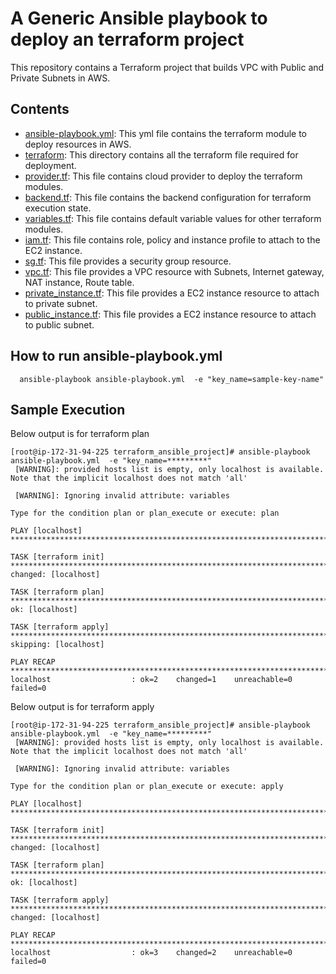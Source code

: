 # A Generic Ansible playbook to deploy an terraform project

This repository contains a Terraform project that builds VPC with Public and Private Subnets in AWS.


## Contents

- [ansible-playbook.yml](ansible-playbook.yml): This yml file contains the terraform module to deploy resources in AWS.
- [terraform](./terraform): This directory contains all the terraform file required for deployment.
- [provider.tf](./terraform/provider.tf): This file contains cloud provider to deploy the terraform modules.
- [backend.tf](./terraform/backend.tf): This file contains the backend configuration for terraform execution state.
- [variables.tf](./terraform/variables.tf): This file contains default variable values for other terraform modules.
- [iam.tf](./terraform/iam.tf): This file contains role, policy and instance profile to attach to the EC2 instance.
- [sg.tf](./terraform/sg.tf): This file provides a security group resource.
- [vpc.tf](./terraform/vpc.tf): This file provides a VPC resource with Subnets, Internet gateway, NAT instance, Route table.
- [private_instance.tf](./terraform/private_instance.tf): This file provides a EC2 instance resource to attach to private subnet.
- [public_instance.tf](./terraform/public_instance.tf): This file provides a EC2 instance resource to attach to public subnet.

## How to run ansible-playbook.yml
```
  ansible-playbook ansible-playbook.yml  -e "key_name=sample-key-name"
```
## Sample Execution

Below output is for terraform plan

```
[root@ip-172-31-94-225 terraform_ansible_project]# ansible-playbook ansible-playbook.yml  -e "key_name=*********"
 [WARNING]: provided hosts list is empty, only localhost is available. Note that the implicit localhost does not match 'all'

 [WARNING]: Ignoring invalid attribute: variables

Type for the condition plan or plan_execute or execute: plan

PLAY [localhost] *******************************************************************************************************************************************************

TASK [terraform init] **************************************************************************************************************************************************
changed: [localhost]

TASK [terraform plan] **************************************************************************************************************************************************
ok: [localhost]

TASK [terraform apply] *************************************************************************************************************************************************
skipping: [localhost]

PLAY RECAP *************************************************************************************************************************************************************
localhost                  : ok=2    changed=1    unreachable=0    failed=0
```

Below output is for terraform apply

```
[root@ip-172-31-94-225 terraform_ansible_project]# ansible-playbook ansible-playbook.yml  -e "key_name=*********"
 [WARNING]: provided hosts list is empty, only localhost is available. Note that the implicit localhost does not match 'all'

 [WARNING]: Ignoring invalid attribute: variables

Type for the condition plan or plan_execute or execute: apply

PLAY [localhost] *******************************************************************************************************************************************************

TASK [terraform init] **************************************************************************************************************************************************
changed: [localhost]

TASK [terraform plan] **************************************************************************************************************************************************
ok: [localhost]

TASK [terraform apply] *************************************************************************************************************************************************
changed: [localhost]

PLAY RECAP *************************************************************************************************************************************************************
localhost                  : ok=3    changed=2    unreachable=0    failed=0

```
